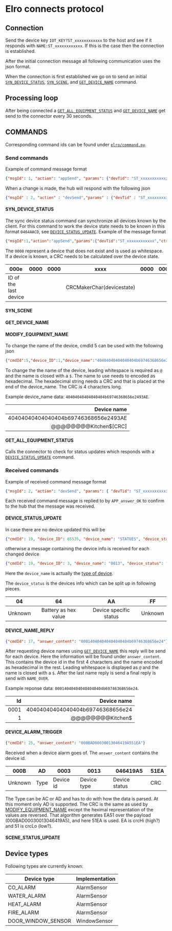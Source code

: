 # Elro connects protocol

## Connection

Send the device key `IOT_KEY?ST_xxxxxxxxxxxx` to the host and see if it responds with `NAME:ST_xxxxxxxxxxxx`. If this is the case then the connection is established.

After the initial connection message all following communication uses the json format. 

When the connection is first established we go on to send an initial [`SYN_DEVICE_STATUS`](#syn_device_status), [`SYN_SCENE`](#syn_scene), and [`GET_DEVICE_NAME`](#get_device_name) command.

## Processing loop

After being connected a [`GET_ALL_EQUIPMENT_STATUS`](#get_all_equipment_status) and [`GET_DEVICE_NAME`](#get_device_name) get send to the connector every 30 seconds.

## COMMANDS

Corresponding command ids can be found under [`elro/command.py`](elro/command.py).

### Send commands

Example of command message format

```json
{"msgId": 1, "action": "appSend", "params": {"devTid": "ST_xxxxxxxxxxxx", "ctrlKey": "0", "appTid": "0", "data": {"cmdId": 15, "device_status": ""}}}
```

When a change is made, the hub will respond with the following json

```json
{"msgId" : 2, "action" : "devSend","params" : {"devTid" : "ST_xxxxxxxxxxxx","appTid" :  [],"data" : {"cmdId" : 11,"answer_yes_or_no" : 2 }}}
```

#### SYN_DEVICE_STATUS

The sync device status command can synchronize all devices known by the client. For this command to work the device state needs to be known in this format `0464AACD`, see [`DEVICE_STATUS_UPDATE`](#DEVICE_STATUS_UPDATE). Example of the message format

```json
{"msgId":1,"action":"appSend","params":{"devTid":"ST_xxxxxxxxxxxx","ctrlKey":"0","appTid":"0","data":{"cmdId":29,"device_status":"000e00000000xxxx00000000xxxx"}}}
```

The `0000` represent a device that does not exist and is used as whitespace. If a device is known, a CRC needs to be calculated over the device state.

|000e|0000|0000|xxxx|0000|0000|xxxx|
|----|----|----|----|----|----|----|
|ID of the last device| | |CRCMakerChar(devicestate)| | |CRCMakerChar(devicestate)|

#### SYN_SCENE

#### GET_DEVICE_NAME

#### MODIFY_EQUIPMENT_NAME

To change the name of the device, cmdId 5 can be used with the following json

```json
{"cmdId":5,"device_ID":1,"device_name":"40404040404040404b69746368656e2493AE"}
```

To change the the name of the device, leading whitespace is required as `@` and the name is closed with a `$`. The name to use needs to encoded as hexadecimal. The hexadecimal string needs a CRC and that is placed at the end of the device_name. The CRC is 4 characters long.

Example device_name data: `40404040404040404b69746368656e2493AE`.

| Device name                           |
|---------------------------------------:|
| 40404040404040404b69746368656e2493AE  |
|@@@@@@@@Kitchen$[CRC]|

#### GET_ALL_EQUIPMENT_STATUS

Calls the connector to check for status updates which responds with a [`DEVICE_STATUS_UPDATE`](#device_status_update) command.


### Received commands

Example of received command message format

```json
{"msgId": 2, "action": "devSend", "params": { "devTid": "ST_xxxxxxxxxxxx", "appTid": [], "data": { "cmdId": 19, "device_ID": 65535, "device_name": "STATUES", "device_status": "OVER" }}}
```

Each received command message is replied to by `APP_answer_OK` to confirm to the hub that the message was received.

#### DEVICE_STATUS_UPDATE

In case there are no device updated this will be
```json
{"cmdId": 19, "device_ID": 65535, "device_name": "STATUES", "device_status": "OVER"}
```

otherwise a message containing the device info is received for each changed device

```json
{"cmdId": 19, "device_ID": 3, "device_name": "0013", "device_status": "0464AAFF"}
```

Here the `device_name` is actually the [type of device](#device-types).

The `device_status` is the devices info which can be split up in following pieces.

|    04     |          64            |           AA             |    FF     |
|:---------:|:----------------------:|:------------------------:|:---------:|
| Unknown   | Battery as hex value   | Device specific status   | Unknown   |

#### DEVICE_NAME_REPLY

```json
{"cmdId": 17, "answer_content": "000140404040404040404b69746368656e24"}
```

After requesting device names using [`GET_DEVICE_NAME`](#get_device_name) this reply will be send for each device. Here the information will be found under `answer_content`. This contains the device id in the first 4 characters and the name encoded as hexadecimal in the rest. Leading whitespace is displayed as `@` and the name is closed with a `$`. After the last name reply is send a final reply is send with `NAME_OVER`.

Example reponse data: `000140404040404040404b69746368656e24`.

|  Id  | Device name                      |
|------:|----------------------------------:|
| 0001 | 40404040404040404b69746368656e24 |
|    1 |                 @@@@@@@@Kitchen$ |


#### DEVICE_ALARM_TRIGGER

```json
{"cmdId": 25, "answer_content": "000BAD00030013046419A551EA"}
```

Received when a device alarm goes of. The `answer_content` contains the device id.

| 000B    | AD   |   0003    | 0013        | 046419A5      | 51EA    |
|---------|------|-----------|-------------|---------------|---------|
| Unknown | Type | Device id | Device type | Device status | CRC     |

The Type can be AC or AD and has to do with how the data is parsed. At this moment only AD is supported. The CRC is the same as used by [MODIFY_EQUIPMENT_NAME](#MODIFY_EQUIPMENT_NAME) except the heximal representation of the values are reversed. That algorithm generates EA51 over the payload (000BAD00030013046419A5), and here 51EA is used. EA is crcHi (high?) and 51 is crcLo (low?).

#### SCENE_STATUS_UPDATE


## Device types

Following types are currently known:

| Device type        | Implementation |
|--------------------|----------------|
| CO_ALARM           | AlarmSensor    |
| WATER_ALARM        | AlarmSensor    |
| HEAT_ALARM         | AlarmSensor    |
| FIRE_ALARM         | AlarmSensor    |
| DOOR_WINDOW_SENSOR | WindowSensor   |

